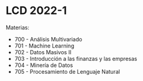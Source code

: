 # LCD 2022-1

Materias: 

- 700 - Análisis Multivariado
- 701 - Machine Learning
- 702 - Datos Masivos II
- 703 - Introducción a las finanzas y las empresas
- 704 - Minería de Datos
- 705 - Procesamiento de Lenguaje Natural